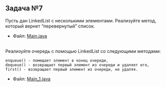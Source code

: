 ## Задача №7

Пусть дан LinkedList с несколькими элементами. Реализуйте метод, который вернет “перевернутый” список.
* Файл: [Main.java](https://github.com/Ruslan7121/Java_home_work_GB/blob/main/Lesson_4/Task_7/src/Main.java)

<br>
Реализуйте очередь с помощью LinkedList со следующими методами:

    enqueue() - помещает элемент в конец очереди, 
    dequeue() - возвращает первый элемент из очереди и удаляет его, 
    first() - возвращает первый элемент из очереди, не удаляя.

* Файл: [Main_1.java](https://github.com/Ruslan7121/Java_home_work_GB/blob/main/Lesson_4/Task_7/src/Main_1.java)
